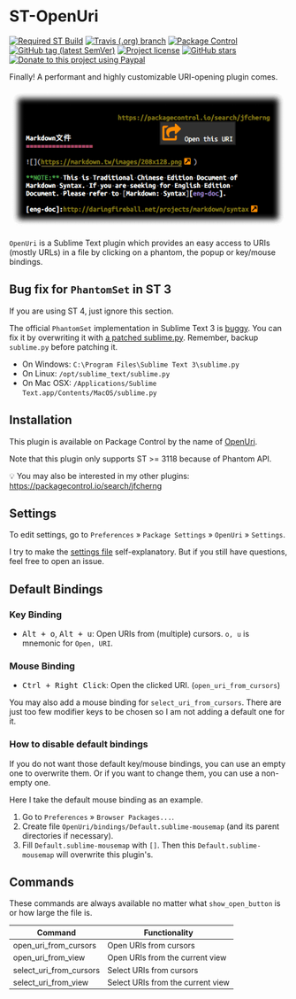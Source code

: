 # ST-OpenUri

[![Required ST Build](https://img.shields.io/badge/ST-3118+-orange.svg?style=flat-square&logo=sublime-text)](https://www.sublimetext.com)
[![Travis (.org) branch](https://img.shields.io/travis/jfcherng-sublime/ST-OpenUri/master?style=flat-square)](https://travis-ci.org/jfcherng-sublime/ST-OpenUri)
[![Package Control](https://img.shields.io/packagecontrol/dt/OpenUri?style=flat-square)](https://packagecontrol.io/packages/OpenUri)
[![GitHub tag (latest SemVer)](https://img.shields.io/github/tag/jfcherng-sublime/ST-OpenUri?style=flat-square&logo=github)](https://github.com/jfcherng-sublime/ST-OpenUri/tags)
[![Project license](https://img.shields.io/github/license/jfcherng-sublime/ST-OpenUri?style=flat-square&logo=github)](https://github.com/jfcherng-sublime/ST-OpenUri/blob/master/LICENSE)
[![GitHub stars](https://img.shields.io/github/stars/jfcherng-sublime/ST-OpenUri?style=flat-square&logo=github)](https://github.com/jfcherng-sublime/ST-OpenUri/stargazers)
[![Donate to this project using Paypal](https://img.shields.io/badge/paypal-donate-blue.svg?style=flat-square&logo=paypal)](https://www.paypal.me/jfcherng/5usd)

Finally! A performant and highly customizable URI-opening plugin comes.

![screenshot](https://raw.githubusercontent.com/jfcherng-sublime/ST-OpenUri/master/docs/screenshot.png)

`OpenUri` is a Sublime Text plugin which provides an easy access to URIs (mostly URLs)
in a file by clicking on a phantom, the popup or key/mouse bindings.

## Bug fix for `PhantomSet` in ST 3

If you are using ST 4, just ignore this section.

The official `PhantomSet` implementation in Sublime Text 3 is [buggy](https://github.com/SublimeTextIssues/Core/issues/2897#issuecomment-514868381).
You can fix it by overwriting it with [a patched sublime.py](https://gist.github.com/jfcherng/0ea38bd05a8875be1a40f30b5b9f784c).
Remember, backup `sublime.py` before patching it.

- On Windows: `C:\Program Files\Sublime Text 3\sublime.py`
- On Linux: `/opt/sublime_text/sublime.py`
- On Mac OSX: `/Applications/Sublime Text.app/Contents/MacOS/sublime.py`

## Installation

This plugin is available on Package Control by the name of [OpenUri](https://packagecontrol.io/packages/OpenUri).

Note that this plugin only supports ST >= 3118 because of Phantom API.

💡 You may also be interested in my other plugins: https://packagecontrol.io/search/jfcherng

## Settings

To edit settings, go to `Preferences` » `Package Settings` » `OpenUri` » `Settings`.

I try to make the [settings file](https://github.com/jfcherng-sublime/ST-OpenUri/blob/master/OpenUri.sublime-settings)
self-explanatory. But if you still have questions, feel free to open an issue.

## Default Bindings

### Key Binding

- <kbd>Alt + o</kbd>, <kbd>Alt + u</kbd>:
  Open URIs from (multiple) cursors. `o, u` is mnemonic for `Open, URI`.

### Mouse Binding

- <kbd>Ctrl + Right Click</kbd>: Open the clicked URI. (`open_uri_from_cursors`)

You may also add a mouse binding for `select_uri_from_cursors`.
There are just too few modifier keys to be chosen so I am not adding a default one for it.

### How to disable default bindings

If you do not want those default key/mouse bindings, you can use an empty one to overwrite them.
Or if you want to change them, you can use a non-empty one.

Here I take the default mouse binding as an example.

1. Go to `Preferences` » `Browser Packages...`.
1. Create file `OpenUri/bindings/Default.sublime-mousemap` (and its parent directories if necessary).
1. Fill `Default.sublime-mousemap` with `[]`.
   Then this `Default.sublime-mousemap` will overwrite this plugin's.

## Commands

These commands are always available no matter what `show_open_button` is or how large the file is.

| Command                 | Functionality                     |
| ----------------------- | --------------------------------- |
| open_uri_from_cursors   | Open URIs from cursors            |
| open_uri_from_view      | Open URIs from the current view   |
| select_uri_from_cursors | Select URIs from cursors          |
| select_uri_from_view    | Select URIs from the current view |
